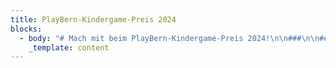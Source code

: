 ```yaml
---
title: PlayBern-Kindergame-Preis 2024
blocks:
  - body: "# Mach mit beim PlayBern-Kindergame-Preis 2024!\n\n###\n\n### Du bist maximal 16 Jahre alt und hast gerade ein Computerspiel entwickelt? Dann reiche es beim PlayBern-KinderGame-Preis 2024 ein!\n\n### Wenn du die Vorjury von deinem Game überzeugen kannst, wird es beim PlayBern -Festival in Bern ausgestellt. Das Publikum wird dort die Games spielen und Bewertungen abgeben. Die Sieger:innen werden am letzten Festivalstag ausgezeichnet.\n\n### ZU  GEWINNEN GIBT ES PREISE IN EINEM GESAMTWERT VON FR. 2'500.00\n\n### Worum geht es beim Wettbewerb?\n\n«PlayBern – Festival für Games und Kultur» schreibt zusammen mit der\nHasler-Stiftung einen Preis für Games aus, die von Kindern und Jugendlichen eigenständig\nentwickelt worden sind.\n\n### Wer bestimmt die Gewinner:innen?\n\nEine Vorjury erstellt eine Auswahl aus den eingereichten Games. Diese\nAuswahl wird dann am PlayBern-Festival präsentiert und das Publikum wählt aus\njeder Kategorie sein Lieblingsgame. Diese Games erhalten dann je einen Bargeld-Preis.\n\n### Welche Games können eingereicht werden?\n\nEs gibt zwei Kategorien: «Digitale Games» und «Interaktive Projekte».\n\n#### 1. Kategorie: Digitale Games\n\nBei den digitalen Games ist die Plattform frei wählbar. Du kreierst ein\nGame mit einer Game-Engine (Scratch, Construct oder einem ähnlichen Tool). Das\nGame lädst du auf itch.io hoch, so dass es\nüber die Site gespielt oder heruntergeladen werden kann.\nWichtig: Das Spiel hast du ganz selber erfunden (kein Nachbau einer Vorlage).\n\n#### 2. Kategorie: Interaktives Projekt\n\nBei einem interaktiven Projekt geht es um die Verbindung von digital und\nanalog: wir suchen Projekte, die mit einem «Makey Makey»-Controller oder einem Robotik-Tool\nwie «Ozobot» oder Ähnlichem erstellt worden sind. Auch hier ist es wichtig,\ndass du dein Projekt selber erfunden und nicht nach einer Anleitung gebaut\nhast. Dein Projekt sollte nicht allzu aufwendig im Aufbau und an der\nAusstellung spielbar sein.\n\nInformationen zu «Makey Makey» findest du z.B. hier: [https://www.schabi.ch/seite/makey](https://www.schabi.ch/seite/makey)\n\n#### Wer kann am Wettbewerb teilnehmen?\n\nAm Wettbewerb können Kinder und Jugendliche teilnehmen, die in der Schweiz\nwohnen und die selber Games kreieren.\n\nDie Games werden in\nzwei unterschiedlichen Altersgruppenund in den beiden Kategorien «Digitale Games» und «Interaktive Projekte»bewertet:\n\n#### Altersgruppe 1: \_\_\_\_\_\_\_\_   8 - 12 Jahre\n\n#### Altersgruppe 2: \_\_\_\_\_\_\_\_13 – 16 Jahre\n\nPro Einzelperson oder\npro Gruppe ist jeweils nur eine Einreichung möglich.\n\n#### Wie reiche ich mein&#xA;Projekt ein?\n\n\\- Rein digitale Projekte lädst du auf itch.io hoch und schickst uns den\nLink.\n\\- Von analog/digitalen Projekten (Makey Makey, Ozobots) usw. erstellt du einen\nkleinen \_Film, lädst ihn bei Youtube\nhoch und schickst uns den Link.\n\n#### Was gibt es zu gewinnen?\n\nVergeben werden können Preise bis zum Wert von insgesamt Fr. 2 500.-.\n\nAm Festival-Sonntag, am 10.11.2024 um 16.00 Uhr, findet im Kornhaus in Bern\ndie Preisverleihung statt.\n\n### Allgemeine Teilnahmebedingungen\n\n* Du bist zum\n  Zeitpunkt der Einreichung nicht älter als 16 Jahre.\n\n<!---->\n\n* Dein Projekt\n  muss auf Windows ausgeführt werden können.\n\n<!---->\n\n* Du hast alle\n  Inhalte deiner Arbeit selbst erstellt und das Urheberrecht anderer nicht\n  verletzt bzw. kein fremdes geistiges Eigentum (Musik, Bilder etc.)\n  verwendet.\n\n<!---->\n\n* Deine Arbeit\n  enthält keine jugendschutzgefährdenden Inhalte.\n* Deine\n  Einreichung ist nur dann vollständig und für die Teilnahme am Wettbewerb\n  gültig, wenn die Anmeldung vollständig ausgefüllt ist und wir uns deine\n  Arbeit imNetz ansehen bzw. testen können.\n* Wird dein\n  eingereichtes Projekt mit einem Preis ausgezeichnet oder erhält es eine\n  Anerkennung, kann das Material für die Einbettung auf den\n  Projektwebseiten sowie bei YouTube ungelistet veröffentlicht werden.\n\n#### Anmeldeschluss: Sonntag,&#xA;20 Oktober 2024 auf diese Adresse: [kindergamepreis@playbern.ch](mailto:kindergamepreis@playbern.ch)\n\n\_\n\nAchtung: Sowohl bei YouTube als auch bei Itch.io ist\ndas Mindestalter für eine Registrierung 13 Jahre. Für Teilnehmer\\*innen, die\njünger sind als 13 Jahre, müssen die Erziehungsberechtigten das Hochladen\nübernehmen.\n\nHier kann man den Flyer [downloaden ]()\n\n#### WOZU EINEN KINDER-GAME-PREIS? \n\n#### Ziel des «PlayBern»-Kinder-Game-Preises ist es, kreative Produkte von&#xA;Kindern und Jugendlichen im Rahmen des PlayBern-Festivals einer Öffentlichkeit&#xA;zugänglich zu machen. Die Jury des Wettbewerbs bewertet die eingesendeten&#xA;Beiträge nach verschiedenen inhaltlichen und formalen Aspekten.\n\n#### Datenschutz\n\nPersonenbezogene Daten werden auf der «PlayBern»-Website nur im Rahmen des\nWettbewerbs erhoben und verwendet. In keinem Fall werden die erhobenen Daten\nverkauft\n"
    _template: content
---
```


